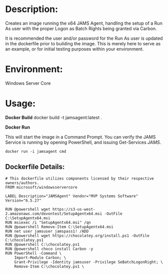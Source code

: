 # Description:
Creates an image running the x64 JAMS Agent, handling the setup of a Run As user with the proper Logon as Batch Rights being granted via Carbon.

It is recommended the user and/or password for the Run As user is updated in the dockerfile prior to building the image. This is merely here to serve as an example, or for initial testing purposes within your environment.

# Environment:
Windows Server Core

# Usage:
**Docker Build**
docker build -t jamsagent:latest .

**Docker Run**

This will start the image in a Command Prompt. You can verify the JAMS Service is running by opening PowerShell, and issuing Get-Services *JAMS*.
```
docker run -i jamsagent cmd
```

## Dockerfile Details:
```
# This dockerfile utilizes components licensed by their respective owners/authors.
FROM microsoft/windowsservercore

LABEL Description="JAMSAgent" Vendor="MVP Systems Software" Version="6.5.27"

RUN @powershell wget https://s3-us-west-2.amazonaws.com/devontest/SetupAgentx64.msi -OutFile C:\SetupAgentx64.msi 
RUN msiexec /i "SetupAgentx64.msi" /qn
RUN @powershell Remove-Item C:\SetupAgentx64.msi
RUN net user jamsuser jamspass1! /ADD
RUN @powershell wget https://chocolatey.org/install.ps1 -OutFile C:\chocolatey.ps1
RUN @powershell C:\chocolatey.ps1
RUN @powershell choco install Carbon -y
RUN PowerShell -Command \ 
	Import-Module Carbon; \
	Grant-Privilege -Identity jamsuser -Privilege SeBatchLogonRight; \
	Remove-Item C:\chocolatey.ps1 \
```
